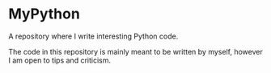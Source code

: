 MyPython
========

A repository where I write interesting Python code.

The code in this repository is mainly meant to be written by myself, however I am open to tips and criticism.
